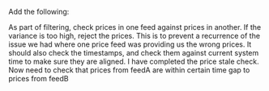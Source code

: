 Add the following:

As part of filtering, check prices in one feed against prices in another. If the variance is too high, reject the prices. This is to
prevent a recurrence of the issue we had where one price feed was providing us the wrong prices.
It should also check the timestamps, and check them against current system time to make sure they are aligned. I have completed the 
price stale check. Now need to check that prices from feedA are within certain time gap to prices from feedB